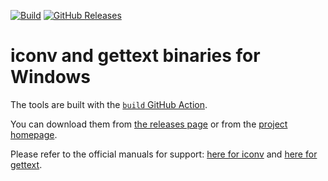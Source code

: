 [![Build](https://github.com/mlocati/gettext-iconv-windows/actions/workflows/build.yml/badge.svg)](https://github.com/mlocati/gettext-iconv-windows/actions/workflows/build.yml)
[![GitHub Releases](https://img.shields.io/github/downloads/mlocati/gettext-iconv-windows/total.svg?style=flat-square)](https://github.com/mlocati/gettext-iconv-windows/releases)

# iconv and gettext binaries for Windows

The tools are built with the [`build` GitHub Action](https://github.com/mlocati/gettext-iconv-windows/actions/workflows/build.yml).

You can download them from [the releases page](https://github.com/mlocati/gettext-iconv-windows/releases) or from the [project homepage](https://mlocati.github.io/articles/gettext-iconv-windows.html).

Please refer to the official manuals for support: [here for iconv](https://www.gnu.org/software/libiconv/) and [here for gettext](https://www.gnu.org/software/gettext/).
